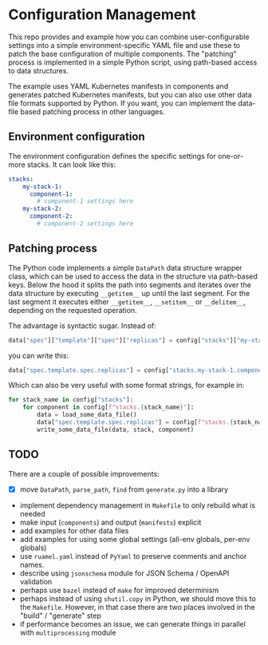 # Configuration Management
This repo provides and example how you can combine user-configurable settings
into a simple environment-specific YAML file and use these to patch the base
configuration of multiple components. The "patching" process is implemented in
a simple Python script, using path-based access to data structures.

The example uses YAML Kubernetes manifests in components and generates patched 
Kubernetes manifests, but you can also use other data file formats supported by
Python. If you want, you can implement the data-file based patching process in
other languages.

## Environment configuration
The environment configuration defines the specific settings for one-or-more
stacks. It can look like this:
```yaml
stacks:
    my-stack-1:
      component-1:
        # component-1 settings here
    my-stack-2:
      component-2:
        # component-2 settings here
```

## Patching process
The Python code implements a simple `DataPath` data structure wrapper class,
which can be used to access the data in the structure via path-based keys.
Below the hood it splits the path into segments and iterates over the data
structure by executing `__getitem__` up until the last segment. For the last
segment it executes either `__getitem__`, `__setitem__` or `__delitem__`,
depending on the requested operation.

The advantage is syntactic sugar. Instead of:
```python
data["spec"]["template"]["spec"]["replicas"] = config["stacks"]["my-stack-1"]["component-1"]["replicas"]
```
you can write this:
```python
data["spec.template.spec.replicas"] = config["stacks.my-stack-1.component-1.replicas"]
```
Which can also be very useful with some format strings, for example in:
```python
for stack_name in config["stacks"]:
    for component in config[f"stacks.{stack_name}"]:
        data = load_some_data_file()
        data["spec.template.spec.replicas"] = config[f"stacks.{stack_name}.{component}.replicas"]
        write_some_data_file(data, stack, component)
```

## TODO
There are a couple of possible improvements:
* [x] move `DataPath`, `parse_path`, `find` from `generate.py` into a library
* implement dependency management in `Makefile` to only rebuild what is needed
* make input (`components`) and output (`manifests`) explicit
* add examples for other data files
* add examples for using some global settings (all-env globals, per-env globals)
* use `ruamel.yaml` instead of `PyYaml` to preserve comments and anchor names.
* describe using `jsonschema` module for JSON Schema / OpenAPI validation
* perhaps use `bazel` instead of `make` for improved determinism
* perhaps instead of using `shutil.copy` in Python, we should move this to the
  `Makefile`. However, in that case there are two places involved in the "build"
  / "generate" step
* if performance becomes an issue, we can generate things in parallel with
  `multiprocessing` module
